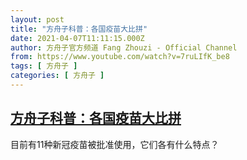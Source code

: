 ```yaml
---
layout: post
title: "方舟子科普：各国疫苗大比拼"
date: 2021-04-07T11:11:15.000Z
author: 方舟子官方频道 Fang Zhouzi - Official Channel
from: https://www.youtube.com/watch?v=7ruLIfK_be8
tags: [ 方舟子 ]
categories: [ 方舟子 ]
---
```

<!--1617793875000-->
[方舟子科普：各国疫苗大比拼](https://www.youtube.com/watch?v=7ruLIfK_be8)
------

<div>
目前有11种新冠疫苗被批准使用，它们各有什么特点？
</div>
